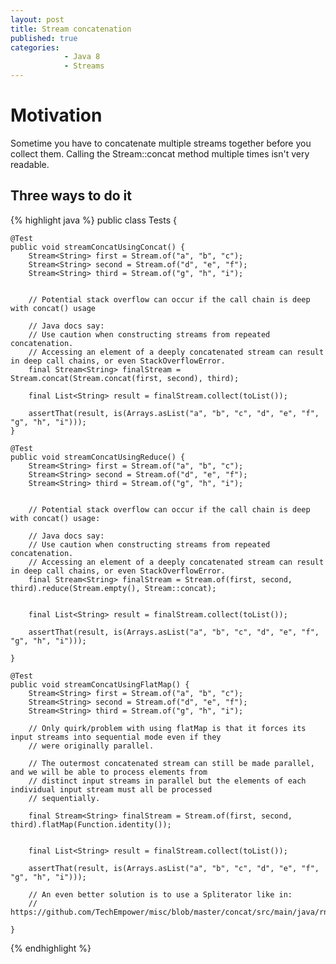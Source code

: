 ```yaml
---
layout: post
title: Stream concatenation
published: true
categories:
            - Java 8
            - Streams
---
```


# Motivation
Sometime you have to concatenate multiple streams together before you collect them.
Calling the Stream::concat method multiple times isn't very readable.

## Three ways to do it

{% highlight java %}
public class Tests {


    @Test
    public void streamConcatUsingConcat() {
        Stream<String> first = Stream.of("a", "b", "c");
        Stream<String> second = Stream.of("d", "e", "f");
        Stream<String> third = Stream.of("g", "h", "i");


        // Potential stack overflow can occur if the call chain is deep with concat() usage

        // Java docs say:
        // Use caution when constructing streams from repeated concatenation.
        // Accessing an element of a deeply concatenated stream can result in deep call chains, or even StackOverflowError.
        final Stream<String> finalStream = Stream.concat(Stream.concat(first, second), third);

        final List<String> result = finalStream.collect(toList());

        assertThat(result, is(Arrays.asList("a", "b", "c", "d", "e", "f", "g", "h", "i")));
    }

    @Test
    public void streamConcatUsingReduce() {
        Stream<String> first = Stream.of("a", "b", "c");
        Stream<String> second = Stream.of("d", "e", "f");
        Stream<String> third = Stream.of("g", "h", "i");


        // Potential stack overflow can occur if the call chain is deep with concat() usage:

        // Java docs say:
        // Use caution when constructing streams from repeated concatenation.
        // Accessing an element of a deeply concatenated stream can result in deep call chains, or even StackOverflowError.
        final Stream<String> finalStream = Stream.of(first, second, third).reduce(Stream.empty(), Stream::concat);


        final List<String> result = finalStream.collect(toList());

        assertThat(result, is(Arrays.asList("a", "b", "c", "d", "e", "f", "g", "h", "i")));

    }

    @Test
    public void streamConcatUsingFlatMap() {
        Stream<String> first = Stream.of("a", "b", "c");
        Stream<String> second = Stream.of("d", "e", "f");
        Stream<String> third = Stream.of("g", "h", "i");

        // Only quirk/problem with using flatMap is that it forces its input streams into sequential mode even if they
        // were originally parallel.

        // The outermost concatenated stream can still be made parallel, and we will be able to process elements from
        // distinct input streams in parallel but the elements of each individual input stream must all be processed
        // sequentially.

        final Stream<String> finalStream = Stream.of(first, second, third).flatMap(Function.identity());


        final List<String> result = finalStream.collect(toList());

        assertThat(result, is(Arrays.asList("a", "b", "c", "d", "e", "f", "g", "h", "i")));

        // An even better solution is to use a Spliterator like in:
        // https://github.com/TechEmpower/misc/blob/master/concat/src/main/java/rnd/StreamConcatenation.java

    }
{% endhighlight %}

